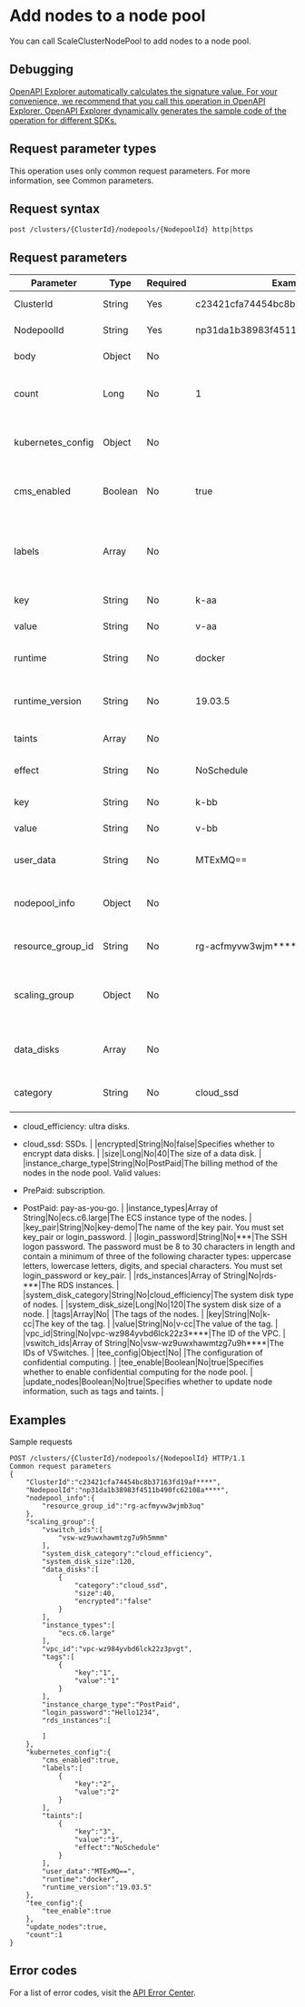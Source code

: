 # Add nodes to a node pool

You can call ScaleClusterNodePool to add nodes to a node pool.

## Debugging

[OpenAPI Explorer automatically calculates the signature value. For your convenience, we recommend that you call this operation in OpenAPI Explorer. OpenAPI Explorer dynamically generates the sample code of the operation for different SDKs.](https://api.aliyun.com/#product=CS&api=ScaleClusterNodePool&type=ROA&version=2015-12-15)

## Request parameter types

This operation uses only common request parameters. For more information, see Common parameters.

## Request syntax

```
post /clusters/{ClusterId}/nodepools/{NodepoolId} http|https
```

## Request parameters

|Parameter|Type|Required|Example|Description|
|---------|----|--------|-------|-----------|
|ClusterId|String|Yes|c23421cfa74454bc8b37163fd19af\*\*\*\*|The ID of the cluster. |
|NodepoolId|String|Yes|np31da1b38983f4511b490fc62108a\*\*\*\*|The ID of the node pool. |
|body|Object|No| |The request body. |
|count|Long|No|1|The number of nodes that you want to add. |
|kubernetes\_config|Object|No| |The configuration of the cluster. |
|cms\_enabled|Boolean|No|true|Specifies whether to enable Cloud Monitor. |
|labels|Array|No| |The tags of the Elastic Compute Service \(ECS\) instance. |
|key|String|No|k-aa|The key of the tag. |
|value|String|No|v-aa|The value of the tag. |
|runtime|String|No|docker|The name of the container runtime. |
|runtime\_version|String|No|19.03.5|The version of the container runtime. |
|taints|Array|No| |The taints of the node. |
|effect|String|No|NoSchedule|The scheduling policy. |
|key|String|No|k-bb|The key of the taint. |
|value|String|No|v-bb|The value of the taint. |
|user\_data|String|No|MTExMQ==|The user data of the node. |
|nodepool\_info|Object|No| |The configuration of the node pool. |
|resource\_group\_id|String|No|rg-acfmyvw3wjm\*\*\*\*|The ID of the resource group. |
|scaling\_group|Object|No| |The configuration of the scaling group. |
|data\_disks|Array|No| |The configuration of data disks. |
|category|String|No|cloud\_ssd|The type of data disks. Valid values:

 -   cloud\_efficiency: ultra disks.
-   cloud\_ssd: SSDs. |
|encrypted|String|No|false|Specifies whether to encrypt data disks. |
|size|Long|No|40|The size of a data disk. |
|instance\_charge\_type|String|No|PostPaid|The billing method of the nodes in the node pool. Valid values:

 -   PrePaid: subscription.
-   PostPaid: pay-as-you-go. |
|instance\_types|Array of String|No|ecs.c6.large|The ECS instance type of the nodes. |
|key\_pair|String|No|key-demo|The name of the key pair. You must set key\_pair or login\_password. |
|login\_password|String|No|\*\*\*|The SSH logon password. The password must be 8 to 30 characters in length and contain a minimum of three of the following character types: uppercase letters, lowercase letters, digits, and special characters. You must set login\_password or key\_pair. |
|rds\_instances|Array of String|No|rds-\*\*\*|The RDS instances. |
|system\_disk\_category|String|No|cloud\_efficiency|The system disk type of nodes. |
|system\_disk\_size|Long|No|120|The system disk size of a node. |
|tags|Array|No| |The tags of the nodes. |
|key|String|No|k-cc|The key of the tag. |
|value|String|No|v-cc|The value of the tag. |
|vpc\_id|String|No|vpc-wz984yvbd6lck22z3\*\*\*\*|The ID of the VPC. |
|vswitch\_ids|Array of String|No|vsw-wz9uwxhawmtzg7u9h\*\*\*\*|The IDs of VSwitches. |
|tee\_config|Object|No| |The configuration of confidential computing. |
|tee\_enable|Boolean|No|true|Specifies whether to enable confidential computing for the node pool. |
|update\_nodes|Boolean|No|true|Specifies whether to update node information, such as tags and taints. |

## Examples

Sample requests

```
POST /clusters/{ClusterId}/nodepools/{NodepoolId} HTTP/1.1
Common request parameters
{
    "ClusterId":"c23421cfa74454bc8b37163fd19af****",
    "NodepoolId":"np31da1b38983f4511b490fc62108a****",
    "nodepool_info":{
        "resource_group_id":"rg-acfmyvw3wjmb3uq"
    },
    "scaling_group":{
        "vswitch_ids":[
            "vsw-wz9uwxhawmtzg7u9h5mmm"
        ],
        "system_disk_category":"cloud_efficiency",
        "system_disk_size":120,
        "data_disks":[
            {
                "category":"cloud_ssd",
                "size":40,
                "encrypted":"false"
            }
        ],
        "instance_types":[
            "ecs.c6.large"
        ],
        "vpc_id":"vpc-wz984yvbd6lck22z3pvgt",
        "tags":[
            {
                "key":"1",
                "value":"1"
            }
        ],
        "instance_charge_type":"PostPaid",
        "login_password":"Hello1234",
        "rds_instances":[

        ]
    },
    "kubernetes_config":{
        "cms_enabled":true,
        "labels":[
            {
                "key":"2",
                "value":"2"
            }
        ],
        "taints":[
            {
                "key":"3",
                "value":"3",
                "effect":"NoSchedule"
            }
        ],
        "user_data":"MTExMQ==",
        "runtime":"docker",
        "runtime_version":"19.03.5"
    },
    "tee_config":{
        "tee_enable":true
    },
    "update_nodes":true,
    "count":1
}
```

## Error codes

For a list of error codes, visit the [API Error Center](https://error-center.alibabacloud.com/status/product/CS).

